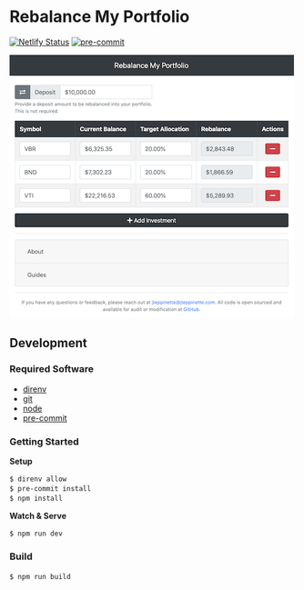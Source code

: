 # Rebalance My Portfolio

[![Netlify Status](https://api.netlify.com/api/v1/badges/bdd6b14c-cd7c-43cc-b6c8-8abf7b9a82bb/deploy-status)](https://app.netlify.com/sites/rebalance-my-portfolio/deploys)
[![pre-commit](https://github.com/jteppinette/rebalance-my-portfolio/actions/workflows/pre-commit.yml/badge.svg)](https://github.com/jteppinette/rebalance-my-portfolio/actions/workflows/pre-commit.yml)

![Rebalance My Portfolio - Overview Screenshot](./screenshots/overview.png)

## Development

### Required Software

- [direnv](https://direnv.net)
- [git](https://git-scm.com/)
- [node](https://nodejs.org/en/download/)
- [pre-commit](https://pre-commit.com/#install)

### Getting Started

**Setup**

```sh
$ direnv allow
$ pre-commit install
$ npm install
```

**Watch & Serve**

```sh
$ npm run dev
```

### Build

```sh
$ npm run build
```
